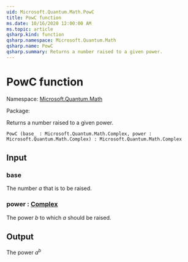 ```yaml
---
uid: Microsoft.Quantum.Math.PowC
title: PowC function
ms.date: 10/16/2020 12:00:00 AM
ms.topic: article
qsharp.kind: function
qsharp.namespace: Microsoft.Quantum.Math
qsharp.name: PowC
qsharp.summary: Returns a number raised to a given power.
---
```


# PowC function

Namespace: [Microsoft.Quantum.Math](xref:Microsoft.Quantum.Math)

Package: [](https://nuget.org/packages/)


Returns a number raised to a given power.

```Q#
PowC (base_ : Microsoft.Quantum.Math.Complex, power : Microsoft.Quantum.Math.Complex) : Microsoft.Quantum.Math.Complex
```


## Input

### base

The number $a$ that is to be raised.


### power : [Complex](xref:Microsoft.Quantum.Math.Complex)

The power $b$ to which $a$ should be raised.



## Output

The power $a^b$